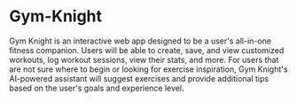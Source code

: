 # Gym-Knight

Gym Knight is an interactive web app designed to be a user's all-in-one fitness companion. Users will be able to create, save, and view customized workouts, log workout sessions, view their stats, and more. For users that are not sure where to begin or looking for exercise inspiration, Gym Knight's AI-powered assistant will suggest exercises and provide additional tips based on the user's goals and experience level.
